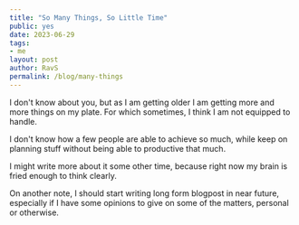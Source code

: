 ```yaml
---
title: "So Many Things, So Little Time"
public: yes
date: 2023-06-29
tags:
- me
layout: post
author: RavS
permalink: /blog/many-things
---
```


I don't know about you, but as I am getting older I am getting more and more things on my plate. For which sometimes, I think I am not equipped to handle. 

I don't know how a few people are able to achieve so much, while keep on planning stuff without being able to productive that much. 

I might write more about it some other time, because right now my brain is fried enough to think clearly. 

On another note, I should start writing long form blogpost in near future, especially if I have some opinions to give on some of the matters, personal or otherwise. 
